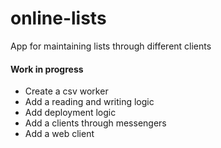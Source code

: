 # online-lists
App for maintaining lists through different clients

#### Work in progress

- Create a csv worker
- Add a reading and writing logic
- Add deployment logic
- Add a clients through messengers
- Add a web client